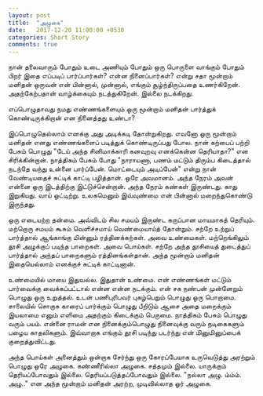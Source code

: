 ```yaml
---
layout: post
title:  "அழுகை"
date:   2017-12-20 11:00:00 +0530
categories: Short Story
comments: true
---
```


நான் தலைவாரும் போதும் உடை அணியும் போதும் ஒரு பொருளை வாங்கும் போதும் பிறர் இதை எப்படிப் பார்ப்பார்கள்? என்ன நினைப்பார்கள்? என்று சதா மூன்றாம் மனிதன் ஒருவன் என் பின்னால், முன்னால், எங்கும் சூழ்ந்திருப்பதை உணர்கிறேன். அதற்கேற்பதான் வாழ்க்கையும் நடத்துகிறேன். இல்லை நடக்கிறது. 

எப்பொழுதாவது நமது எண்ணங்களையும் ஒரு மூன்றாம் மனிதன் பார்த்துக் கொண்டிருக்கிறான் என நினைத்தது உண்டா?

இப்பொழுதெல்லாம் எனக்கு அது அடிக்கடி தோன்றுகிறது. எவனோ ஒரு மூன்றாம் மனிதன் எனது எண்ணங்களைப் படித்துக்  கொண்டிருப்பது போல. நான் கற்பைப் பற்றி பேசும் பொழுது "டேய் அந்த சினிமாக்காரி கனவுறவு எனக்கென்ன தெரியாதா?" என சிரிக்கின்றான். நாத்திகம் பேசும் போது "நாராயணா, பணம் மட்டும் திரும்ப கிடைத்தால் நடந்தே வந்து உன்னை பார்ப்பேன். மொட்டையும் அடிப்பேன்" என்று நான் வேண்டியதைச் சுட்டிக் காட்டி பழித்தான். ஒரே அவமானம். அந்த நேரம் அவன் என்னை  ஒரு இடத்திற்கு இட்டுச்சென்றான். அந்த நேரம் கண்கள் இருண்டது. காது இறுகியது. வாய் ஒட்டிற்று. உலகமெனும் இவ்வுண்மை என் பின்னால் மறைந்துகொண்டு இருந்தது.

ஒரு எடையற்ற தன்மை. அவ்விடம் சில சமயம் இருண்ட கருப்பான மாயமாகத் தெரியும். மற்றொரு சமயம் கூசும் வெளிச்சமாய் வெண்மையாய்த் தோன்றும். சற்றே உற்றுப் பார்த்தால் ஆங்காங்கு மின்னும் ரத்தினக்கற்கள். அவை உண்மைகள். மற்றெங்கிலும் தூசி அழுக்குப் படிந்த பாறைகள். அவை பொய்கள். சற்றே அந்த தூசியைத் துடைத்துப் பார்த்தால் அந்தப் பாறைகளும் ரத்தினங்கள்தான். அந்த மூன்றாம் மனிதன் இதையெல்லாம் எனக்குச் சுட்டிக் காட்டினான்.



உண்மையில் மாயை இதுவல்ல. இதுதான் உண்மை. என் எண்ணங்கள் மட்டும் பார்வைக்கு வைக்கப்பட்டால் என்ன என்ன நடக்கும். என் சக நண்பன் முன்னேறும் பொழுது ஒரு உறுத்தல். உடன் பணிபுரிபவர்  புகழ்பெறும் பொழுது ஒரு பொறாமை. சாலையில் சொகுசு காரைப் பார்க்கும் பொழுது பீறிடும் ஆசை அதை மறைக்கும் இயலாமை எனும் எளிமை அதற்கும் கிடைக்கும் பெருமை. நாத்திகம் பேசும் பொழுது வரும் பயம். என்னை ராமன் என நினைக்கும்பொழுது நினைவுக்கு வரும் நடிகைகளும் பழைய காதலிகளும். இவ்வாறாக எங்கும் தூசி படிந்து படர்ந்து என் மினுமினுப்பைக் குறைத்துவிட்டது. 

அந்த பொய்கள் அனைத்தும் ஒன்றாக சேர்ந்து ஒரு கோரப்பேயாக உருவெடுத்து அரற்றும் பொழுது ஒரே அழுகை. கண்ணீரில்லா அழுகை. சத்தமும் இல்லை. யாருக்கும் தெரியப்போவதும் இல்லை. தெரியப்படுத்தப்போவதும் இல்லை. "நல்லா அழு. ம்ம்ம். அழு.." என அந்த மூன்றாம் மனிதன் அரற்ற, முடிவில்லாத ஓர் அழுகை.
